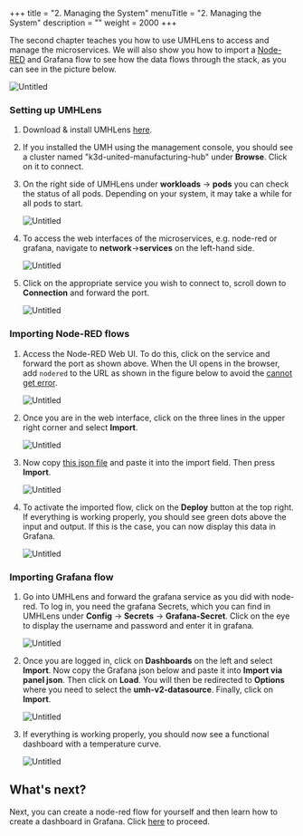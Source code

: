+++
title = "2. Managing the System"
menuTitle = "2. Managing the System"
description = ""
weight = 2000
+++

The second chapter teaches you how to use UMHLens to access and manage the microservices. We will also show you how to import a [Node-RED](https://learn.umh.app/guides/troubleshootingcommunity/node-red/nodered-import-export/) and Grafana flow to see how the data flows through the stack, as you can see in the picture below.

![Untitled](/images/getstarted/managingTheSystem/getStartedUMHSimplifiedpng.png)

### Setting up UMHLens 

1. Download & install UMHLens [here](https://github.com/united-manufacturing-hub/UMHLens/releases).
2. If you installed the UMH using the management console, you should see a cluster named "k3d-united-manufacturing-hub" under **Browse**. Click on it to connect.
3. On the right side of UMHLens under **workloads** -> **pods** you can check the status of all pods. Depending on your system, it may take a while for all pods to start.

   ![Untitled](/images/getstarted/managingTheSystem/getStartedManagingPods.png)
4. To access the web interfaces of the microservices, e.g. node-red or grafana, navigate to **network**->**services** on the left-hand side.

   ![Untitled](/images/getstarted/managingTheSystem/getStartedManagingServices.png)
5. Click on the appropriate service you wish to connect to, scroll down to **Connection** and forward the port.

   ![Untitled](/images/getstarted/managingTheSystem/getStartedManagingForwarding.png)


### Importing Node-RED flows

1. Access the Node-RED Web UI. To do this, click on the service and forward the port as shown above. When the UI opens in the browser, add `nodered` to the URL as shown in the figure below to avoid the [cannot get error]().

   ![Untitled](/images/getstarted/managingTheSystem/getStartedManagingCannotGet.png)
2. Once you are in the web interface, click on the three lines in the upper right corner and select **Import**.

   ![Untitled](/images/getstarted/managingTheSystem/getStartedManagingImport.png)

3. Now copy [this json file](/json/getstarted/noderedGetstarted.json) and paste it into the import field. Then press **Import**.

   ![Untitled](/images/getstarted/managingTheSystem/getStartedManagingPasteJson.png)
4. To activate the imported flow, click on the **Deploy** button at the top right. If everything is working properly, you should see green dots above the input and output. If this is the case, you can now display this data in Grafana.

   ![Untitled](/images/getstarted/managingTheSystem/getStartedManagingDeploy.png)


### Importing Grafana flow

1. Go into UMHLens and forward the grafana service as you did with node-red. To log in, you need the grafana Secrets, which you can find in UMHLens under **Config** -> **Secrets** -> **Grafana-Secret**. Click on the eye to display the username and password and enter it in grafana.

   ![Untitled](/images/getstarted/managingTheSystem/getStartedManagingGrafanaSecrets.png)
2. Once you are logged in, click on **Dashboards** on the left and select **Import**. Now copy the Grafana json below and paste it into **Import via panel json**. Then click on **Load**. You will then be redirected to **Options** where you need to select the **umh-v2-datasource**. Finally, click on **Import**.

   ![Untitled](/images/getstarted/managingTheSystem/getStartedManagingGrafanaImport.png)
3. If everything is working properly, you should now see a functional dashboard with a temperature curve.

   ![Untitled](/images/getstarted/managingTheSystem/getStartedManagingGrafanaDashboard.png)


## What's next?

Next, you can create a node-red flow for yourself and then learn how to create a dashboard in Grafana. Click [here](/docs/getstarted/dataacquisitionmanipulation) to proceed.